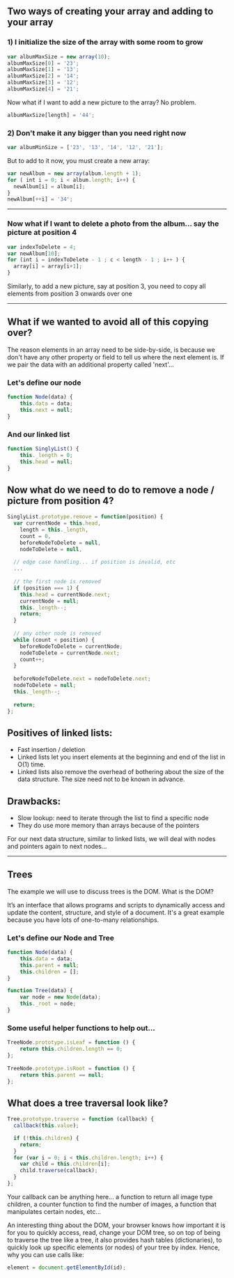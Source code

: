 ## Two ways of creating your array and adding to your array

### 1) I initialize the size of the array with some room to grow

```javascript
var albumMaxSize = new array(10); 
albumMaxSize[0] = '23';
albumMaxSize[1] = '13';
albumMaxSize[2] = '14';
albumMaxSize[3] = '12';
albumMaxSize[4] = '21';
```

Now what if I want to add a new picture to the array? No problem.

```javascript
albumMaxSize[length] = '44';
```

### 2) Don't make it any bigger than you need right now

```javascript
var albumMinSize = ['23', '13', '14', '12', '21'];
```

But to add to it now, you must create a new array:
```javascript
var newAlbum = new array(album.length + 1);
for ( int i = 0; i < album.length; i++) {
  newAlbum[i] = album[i];
}
newAlbum[++i] = '34';
```

___

### Now what if I want to delete a photo from the album... say the picture at position 4
```javascript
var indexToDelete = 4;
var newAlbum[10];
for (int i = indexToDelete - 1 ; c < length - 1 ; i++ ) {
  array[i] = array[i+1];
}         
```

Similarly, to add a new picture, say at position 3, you need to copy all elements from position 3 onwards over one

___


## What if we wanted to avoid all of this copying over?
The reason elements in an array need to be side-by-side, is because we don't have any other property or field to tell us where the next element is. If we pair the data with an additional property called 'next'...

### Let's define our node

```javascript
function Node(data) {
    this.data = data;
    this.next = null;
}
```
### And our linked list

```javascript
function SinglyList() {
    this._length = 0;
    this.head = null;
}
```

## Now what do we need to do to remove a node / picture from position 4?
```javascript
SinglyList.prototype.remove = function(position) {
  var currentNode = this.head,
    length = this._length,
    count = 0,
    beforeNodeToDelete = null,
    nodeToDelete = null,
    
  // edge case handling... if position is invalid, etc
  ...
 
  // the first node is removed
  if (position === 1) {
    this.head = currentNode.next;
    currentNode = null;
    this._length--;
    return;
  }
 
  // any other node is removed
  while (count < position) {
    beforeNodeToDelete = currentNode;
    nodeToDelete = currentNode.next;
    count++;
  }
 
  beforeNodeToDelete.next = nodeToDelete.next;
  nodeToDelete = null;
  this._length--;
 
  return;
};
```

## Positives of linked lists:
+ Fast insertion / deletion
+ Linked lists let you insert elements at the beginning and end of the list in O(1) time. 
+ Linked lists also remove the overhead of bothering about the size of the data structure. The size need not to be known in advance.

## Drawbacks:
- Slow lookup: need to iterate through the list to find a specific node
- They do use more memory than arrays because of the pointers


For our next data structure, similar to linked lists, we will deal with nodes and pointers again to next nodes...

___

## Trees

The example we will use to discuss trees is the DOM. What is the DOM?

It’s an interface that allows programs and scripts to dynamically access and update the content, structure, and style of a document.
It's a great example because you have lots of one-to-many relationships.

### Let's define our Node and Tree
```javascript
function Node(data) {
    this.data = data;
    this.parent = null;
    this.children = [];
}
```

```javascript
function Tree(data) {
    var node = new Node(data);
    this._root = node;
}
```

### Some useful helper functions to help out...

```javascript
TreeNode.prototype.isLeaf = function () {
    return this.children.length == 0;
};
 
TreeNode.prototype.isRoot = function () {
    return this.parent == null;
};
```


## What does a tree traversal look like?

```javascript
Tree.prototype.traverse = function (callback) {
  callback(this.value);

  if (!this.children) {
    return;
  }
  for (var i = 0; i < this.children.length; i++) {
    var child = this.children[i];
    child.traverse(callback);
  }
};
```

Your callback can be anything here... a function to return all image type children, a counter function to find the number of images, a function that manipulates certain nodes, etc...


An interesting thing about the DOM, your browser knows how important it is for you to quickly access, read, change your DOM tree, so on top of being to traverse the tree like a tree, it also provides hash tables (dictionaries), to quickly look up specific elements (or nodes) of your tree by index. Hence, why you can use calls like:

```javascript
element = document.getElementById(id);
```
